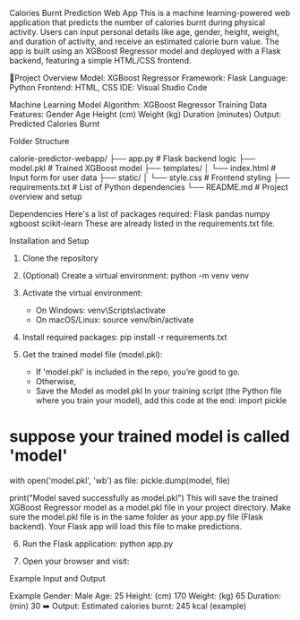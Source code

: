 Calories Burnt Prediction Web App
This is a machine learning-powered web application that predicts the number of calories burnt during physical activity. Users can input personal details like age, gender, height, weight, and duration of activity, and receive an estimated calorie burn value.
The app is built using an XGBoost Regressor model and deployed with a Flask backend, featuring a simple HTML/CSS frontend.

📌Project Overview
Model: XGBoost Regressor
Framework: Flask
Language: Python
Frontend: HTML, CSS
IDE: Visual Studio Code

Machine Learning Model
Algorithm: XGBoost Regressor
Training Data Features:
Gender
Age
Height (cm)
Weight (kg)
Duration (minutes)
Output: Predicted Calories Burnt

Folder Structure

calorie-predictor-webapp/
├── app.py                 # Flask backend logic
├── model.pkl              # Trained XGBoost model
├── templates/
│   └── index.html         # Input form for user data
├── static/
│   └── style.css          # Frontend styling
├── requirements.txt       # List of Python dependencies
└── README.md              # Project overview and setup

Dependencies
Here's a list of packages required:
Flask
pandas
numpy
xgboost
scikit-learn
These are already listed in the requirements.txt file. 

Installation and Setup
1. Clone the repository

2. (Optional) Create a virtual environment:
   python -m venv venv

3. Activate the virtual environment:
   - On Windows:
       venv\Scripts\activate
   - On macOS/Linux:
       source venv/bin/activate

4. Install required packages:
   pip install -r requirements.txt

5. Get the trained model file (model.pkl):
   - If 'model.pkl' is included in the repo, you’re good to go.
   - Otherwise,
   - Save the Model as model.pkl
In your training script (the Python file where you train your model), add this code at the end:
import pickle
# suppose your trained model is called 'model'
with open('model.pkl', 'wb') as file:
    pickle.dump(model, file)

print("Model saved successfully as model.pkl")
This will save the trained XGBoost Regressor model as a model.pkl file in your project directory.
Make sure the model.pkl file is in the same folder as your app.py file (Flask backend). Your Flask app will load this file to make predictions.


6. Run the Flask application:
   python app.py

7. Open your browser and visit:

Example Input and Output

Example
Gender:	Male
Age:	25
Height: (cm)	170
Weight: (kg)	65
Duration: (min)	30
➡️ Output: Estimated calories burnt: 245 kcal (example)
   





